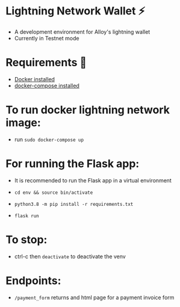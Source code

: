# Lightning Network Wallet ⚡

* A development environment for Alloy's lightning wallet
* Currently in Testnet mode

# Requirements 🔧

* [Docker installed](https://docs.docker.com/get-docker/)
* [docker-compose installed](https://docs.docker.com/compose/install/)

# To run docker lightning network image:

* run `sudo docker-compose up`

# For running the Flask app:

* It is recommended to run the Flask app in a virtual environment

* `cd env && source bin/activate`
* `python3.8 -m pip install -r requirements.txt`
*  `flask run` 

# To stop:

* ctrl-c then `deactivate` to deactivate the venv


# Endpoints:

* `/payment_form` returns and html page for a payment invoice form
